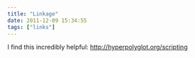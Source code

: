 ```yaml
---
title: "Linkage"
date: 2011-12-09 15:34:55
tags: ["links"]
---
```


I find this incredibly helpful:
http://hyperpolyglot.org/scripting
